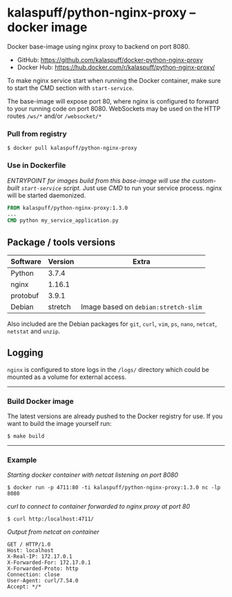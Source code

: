 # kalaspuff/python-nginx-proxy – docker image
Docker base-image using nginx proxy to backend on port 8080.

* GitHub: https://github.com/kalaspuff/docker-python-nginx-proxy
* Docker Hub: https://hub.docker.com/r/kalaspuff/python-nginx-proxy/

To make nginx service start when running the Docker container, make sure
to start the CMD section with `start-service`.

The base-image will expose port 80, where nginx is configured to forward
to your running code on port 8080. WebSockets may be used on the HTTP routes
`/ws/*` and/or `/websocket/*`


### Pull from registry

```
$ docker pull kalaspuff/python-nginx-proxy
```


### Use in Dockerfile

_ENTRYPOINT for images build from this base-image will use the custom-built `start-service` script._
Just use _CMD_ to run your service process. nginx will be started daemonized.

```dockerfile
FROM kalaspuff/python-nginx-proxy:1.3.0
...
CMD python my_service_application.py
```


## Package / tools versions

| Software | Version  | Extra                                |
| -------- | -------- | ------------------------------------ |
| Python   | 3.7.4    |                                      |
| nginx    | 1.16.1   |                                      |
| protobuf | 3.9.1    |                                      |
| Debian   | stretch  | Image based on `debian:stretch-slim` |

Also included are the Debian packages for `git`, `curl`, `vim`, `ps`, `nano`, `netcat`, `netstat` and `unzip`.


## Logging

`nginx` is configured to store logs in the `/logs/` directory which could be mounted
 as a volume for external access.


---

### Build Docker image

The latest versions are already pushed to the Docker registry for use. If you want to
build the image yourself run:

```
$ make build
```

---

### Example

*Starting docker container with netcat listening on port 8080*

```
$ docker run -p 4711:80 -ti kalaspuff/python-nginx-proxy:1.3.0 nc -lp 8080
```

*curl to connect to container forwarded to nginx proxy at port 80*

```
$ curl http:/localhost:4711/
```

*Output from netcat on container*
```
GET / HTTP/1.0
Host: localhost
X-Real-IP: 172.17.0.1
X-Forwarded-For: 172.17.0.1
X-Forwarded-Proto: http
Connection: close
User-Agent: curl/7.54.0
Accept: */*
```

